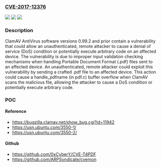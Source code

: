 ### [CVE-2017-12376](https://cve.mitre.org/cgi-bin/cvename.cgi?name=CVE-2017-12376)
![](https://img.shields.io/static/v1?label=Product&message=ClamAV%20AntiVirus%20software%20versions%200.99.2%20and%20prior&color=blue)
![](https://img.shields.io/static/v1?label=Version&message=n%2Fa&color=blue)
![](https://img.shields.io/static/v1?label=Vulnerability&message=buffer%20overflow&color=brighgreen)

### Description

ClamAV AntiVirus software versions 0.99.2 and prior contain a vulnerability that could allow an unauthenticated, remote attacker to cause a denial of service (DoS) condition or potentially execute arbitrary code on an affected device. The vulnerability is due to improper input validation checking mechanisms when handling Portable Document Format (.pdf) files sent to an affected device. An unauthenticated, remote attacker could exploit this vulnerability by sending a crafted .pdf file to an affected device. This action could cause a handle_pdfname (in pdf.c) buffer overflow when ClamAV scans the malicious file, allowing the attacker to cause a DoS condition or potentially execute arbitrary code.

### POC

#### Reference
- https://bugzilla.clamav.net/show_bug.cgi?id=11942
- https://usn.ubuntu.com/3550-1/
- https://usn.ubuntu.com/3550-2/

#### Github
- https://github.com/0xCyberY/CVE-T4PDF
- https://github.com/ARPSyndicate/cvemon

